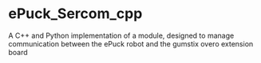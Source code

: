 ePuck_Sercom_cpp
================

A C++ and Python implementation of a module, designed to manage communication between the ePuck robot and the gumstix overo extension board
